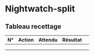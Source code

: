 # Nightwatch-split
## Tableau recettage
|  N° |  Action | Attendu|  Résultat |   |
|---|---|---|---|---|
|   |   |   |   |   |
|   |   |   |   |   |
|   |   |   |   |   |
